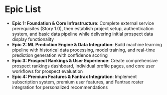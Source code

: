 # Epic List

- **Epic 1: Foundation & Core Infrastructure**: Complete external service prerequisites (Story 1.0), then establish project setup, authentication system, and basic data pipeline while delivering initial prospect data display functionality
- **Epic 2: ML Prediction Engine & Data Integration**: Build machine learning pipeline with historical data processing, model training, and real-time prediction generation with confidence scoring
- **Epic 3: Prospect Rankings & User Experience**: Create comprehensive prospect rankings dashboard, individual profile pages, and core user workflows for prospect evaluation
- **Epic 4: Premium Features & Fantrax Integration**: Implement subscription system, premium user features, and Fantrax roster integration for personalized recommendations
